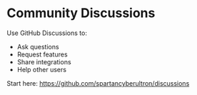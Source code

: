 # Community Discussions

Use GitHub Discussions to:
- Ask questions
- Request features
- Share integrations
- Help other users

Start here: https://github.com/spartancyberultron/discussions
